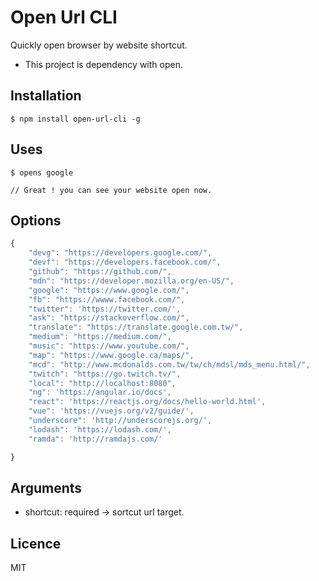 # Open Url CLI

Quickly open browser by website shortcut.

* This project is dependency with open.

## Installation

```
$ npm install open-url-cli -g
```

## Uses

```
$ opens google

// Great ! you can see your website open now.
```

## Options

```javascript
{
    "devg": "https://developers.google.com/",
    "devf": "https://developers.facebook.com/",
    "github": "https://github.com/",
    "mdn": "https://developer.mozilla.org/en-US/",
    "google": "https://www.google.com/",
    "fb": "https://wwww.facebook.com/",
    "twitter": 'https://twitter.com/',
    "ask": "https://stackoverflow.com/",
    "translate": "https://translate.google.com.tw/",
    "medium": "https://medium.com/",
    "music": "https://www.youtube.com/",
    "map": "https://www.google.ca/maps/",
    "mcd": "http://www.mcdonalds.com.tw/tw/ch/mdsl/mds_menu.html/",
    "twitch": "https://go.twitch.tv/",
    "local": "http://localhost:8080",
    "ng": 'https://angular.io/docs',
    "react": 'https://reactjs.org/docs/hello-world.html',
    "vue": 'https://vuejs.org/v2/guide/',
    "underscore": 'http://underscorejs.org/',
    "lodash": 'https://lodash.com/',
    "ramda": 'http://ramdajs.com/'

}
```

## Arguments

- shortcut: required -> sortcut url target.

## Licence

MIT